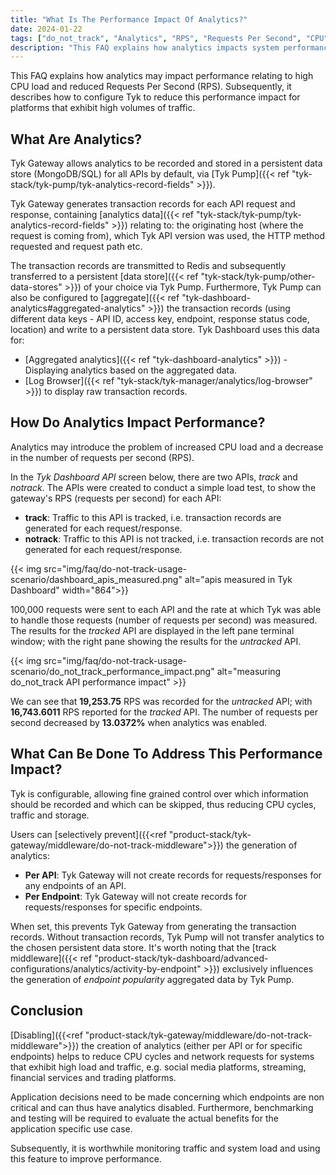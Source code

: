 ```yaml
---
title: "What Is The Performance Impact Of Analytics?"
date: 2024-01-22
tags: ["do_not_track", "Analytics", "RPS", "Requests Per Second", "CPU", "high load", "high traffic"]
description: "This FAQ explains how analytics impacts system performance and how to disable using do_not_track"
---
```


This FAQ explains how analytics may impact performance relating to high CPU load and reduced Requests Per Second (RPS). Subsequently, it describes how to configure Tyk to reduce this performance impact for platforms that exhibit high volumes of traffic.

## What Are Analytics?
Tyk Gateway allows analytics to be recorded and stored in a persistent data store (MongoDB/SQL) for all APIs by default, via [Tyk Pump]({{< ref "tyk-stack/tyk-pump/tyk-analytics-record-fields" >}}).

Tyk Gateway generates transaction records for each API request and response, containing [analytics data]({{< ref "tyk-stack/tyk-pump/tyk-analytics-record-fields" >}}) relating to: the originating host (where the request is coming from), which Tyk API version was used, the HTTP method requested and request path etc.

The transaction records are transmitted to Redis and subsequently transferred to a persistent [data store]({{< ref "tyk-stack/tyk-pump/other-data-stores" >}}) of your choice via Tyk Pump. Furthermore, Tyk Pump can also be configured to [aggregate]({{< ref "tyk-dashboard-analytics#aggregated-analytics" >}}) the transaction records (using different data keys - API ID, access key, endpoint, response status code, location) and write to a persistent data store. Tyk Dashboard uses this data for:
- [Aggregated analytics]({{< ref "tyk-dashboard-analytics" >}}) - Displaying analytics based on the aggregated data.
- [Log Browser]({{< ref "tyk-stack/tyk-manager/analytics/log-browser" >}}) to display raw transaction records.

## How Do Analytics Impact Performance?

Analytics may introduce the problem of increased CPU load and a decrease in the number of requests per second (RPS).

In the *Tyk Dashboard API* screen below, there are two APIs, *track* and *notrack*. The APIs were created to conduct a simple load test, to show the gateway's RPS (requests per second) for each API:

- **track**: Traffic to this API is tracked, i.e. transaction records are generated for each request/response.
- **notrack**: Traffic to this API is not tracked, i.e. transaction records are not generated for each request/response.

{{< img src="img/faq/do-not-track-usage-scenario/dashboard_apis_measured.png" alt="apis measured in Tyk Dashboard" width="864">}}

100,000 requests were sent to each API and the rate at which Tyk was able to handle those requests (number of requests per second) was measured. The results for the *tracked* API are displayed in the left pane terminal window; with the right pane showing the results for the *untracked* API.

{{< img src="img/faq/do-not-track-usage-scenario/do_not_track_performance_impact.png" alt="measuring do_not_track API performance impact" >}}

We can see that **19,253.75** RPS was recorded for the *untracked* API; with **16,743.6011** RPS reported for the *tracked* API. The number of requests per second decreased by **13.0372%** when analytics was enabled.

## What Can Be Done To Address This Performance Impact?

Tyk is configurable, allowing fine grained control over which information should be recorded and which can be skipped, thus reducing CPU cycles, traffic and storage.

Users can [selectively prevent]({{<ref "product-stack/tyk-gateway/middleware/do-not-track-middleware">}}) the generation of analytics:

- **Per API**: Tyk Gateway will not create records for requests/responses for any endpoints of an API.
- **Per Endpoint**: Tyk Gateway will not create records for requests/responses for specific endpoints.

When set, this prevents Tyk Gateway from generating the transaction records. Without transaction records, Tyk Pump will not transfer analytics to the chosen persistent data store. It's worth noting that the [track middleware]({{< ref "product-stack/tyk-dashboard/advanced-configurations/analytics/activity-by-endpoint" >}}) exclusively influences the generation of *endpoint popularity* aggregated data by Tyk Pump.

## Conclusion

[Disabling]({{<ref "product-stack/tyk-gateway/middleware/do-not-track-middleware">}})  the creation of analytics (either per API or for specific endpoints) helps to reduce CPU cycles and network requests for systems that exhibit high load and traffic, e.g. social media platforms, streaming, financial services and trading platforms.

Application decisions need to be made concerning which endpoints are non critical and can thus have analytics disabled. Furthermore, benchmarking and testing will be required to evaluate the actual benefits for the application specific use case.

Subsequently, it is worthwhile monitoring traffic and system load and using this feature to improve performance. 
